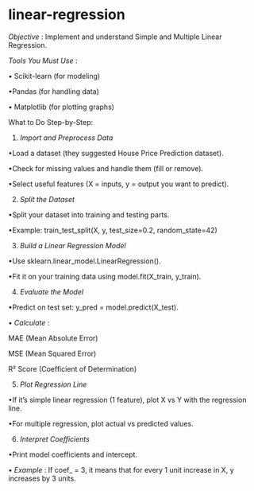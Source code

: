 # linear-regression
*Objective* :
Implement and understand Simple and Multiple Linear Regression.

 *Tools You Must Use* :

• Scikit-learn (for modeling)

•Pandas (for handling data)

• Matplotlib (for plotting graphs)

What to Do Step-by-Step:

1. *Import and Preprocess Data* 

•Load a dataset (they suggested House Price Prediction dataset).

•Check for missing values and handle them (fill or remove).

•Select useful features (X = inputs, y = output you want to predict).

2. *Split the Dataset* 

•Split your dataset into training and testing parts.

•Example: train_test_split(X, y, test_size=0.2, random_state=42)

3. *Build a Linear Regression Model* 

•Use sklearn.linear_model.LinearRegression().

•Fit it on your training data using model.fit(X_train, y_train).

4. *Evaluate the Model* 

•Predict on test set: y_pred = model.predict(X_test).

• *Calculate* :

MAE (Mean Absolute Error)

MSE (Mean Squared Error)

R² Score (Coefficient of Determination)

5. *Plot Regression Line* 

•If it’s simple linear regression (1 feature), plot X vs Y with the regression line.

•For multiple regression, plot actual vs predicted values.

6. *Interpret Coefficients* 

•Print model coefficients and intercept.

• *Example* : If coef_ = 3, it means that for every 1 unit increase in X, y increases by 3 units.
